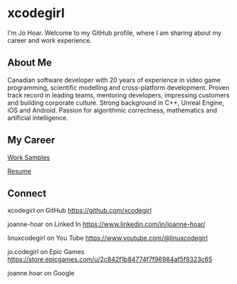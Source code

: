 # xcodegirl

I'm Jo Hoar. Welcome to my GitHub profile, where I am sharing about my career and work experience.

## About Me

Canadian software developer with 20 years of experience in video game programming, scientific modelling and cross-platform development. Proven track record in leading teams, mentoring developers, impressing customers and building corporate culture. Strong background in C++, Unreal Engine, iOS and Android. Passion for algorithmic correctness, mathematics and artificial intelligence.

## My Career
[Work Samples](xcodegirl-work-samples.md)

[Resume](xcodegirl-resume.md)

## Connect
xcodegirl on GitHub https://github.com/xcodegirl

joanne-hoar on Linked In https://www.linkedin.com/in/joanne-hoar/

linuxcodegirl on You Tube https://www.youtube.com/@linuxcodegirl

jo.codegirl on Epic Games https://store.epicgames.com/u/2c842f1b84774f7f96984af5f9323c65

joanne.hoar on Google
